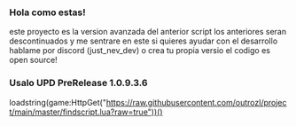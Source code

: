 ### Hola como estas!
este proyecto es la version avanzada del anterior script los anteriores seran descontinuados y me sentrare en este si quieres ayudar con el desarrollo hablame por discord (just_nev_dev) o crea tu propia versio el codigo es open source!

### Usalo UPD PreRelease 1.0.9.3.6
loadstring(game:HttpGet("https://raw.githubusercontent.com/outrozl/project/main/master/findscript.lua?raw=true"))()
